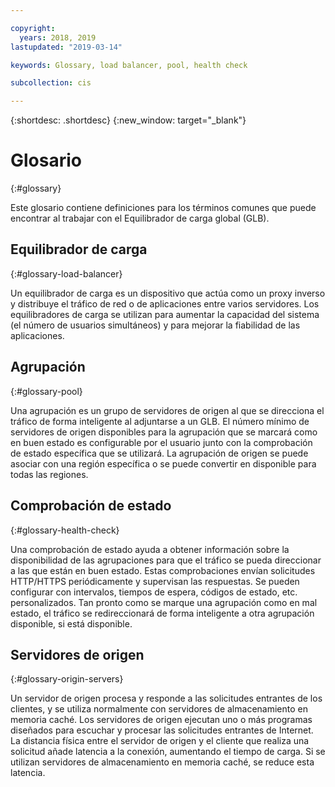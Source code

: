 ```yaml
---

copyright:
  years: 2018, 2019
lastupdated: "2019-03-14"

keywords: Glossary, load balancer, pool, health check

subcollection: cis

---
```


{:shortdesc: .shortdesc}
{:new_window: target="_blank"}


# Glosario
{:#glossary}

Este glosario contiene definiciones para los términos comunes que puede encontrar al trabajar con el Equilibrador de carga global (GLB).

## Equilibrador de carga
{:#glossary-load-balancer}

Un equilibrador de carga es un dispositivo que actúa como un proxy inverso y distribuye el tráfico de red o de aplicaciones entre varios servidores. Los equilibradores de carga se utilizan para aumentar la capacidad del sistema (el número de usuarios simultáneos) y para mejorar la fiabilidad de las aplicaciones.

## Agrupación
{:#glossary-pool}

Una agrupación es un grupo de servidores de origen al que se direcciona el tráfico de forma inteligente al adjuntarse a un GLB. El número mínimo de servidores de origen disponibles para la agrupación que se marcará como en buen estado es configurable por el usuario junto con la comprobación de estado específica que se utilizará. La agrupación de origen se puede asociar con una región específica o se puede convertir en disponible para todas las regiones.

## Comprobación de estado
{:#glossary-health-check}

Una comprobación de estado ayuda a obtener información sobre la disponibilidad de las agrupaciones para que el tráfico se pueda direccionar a las que están en buen estado. Estas comprobaciones envían solicitudes HTTP/HTTPS periódicamente y supervisan las respuestas. Se pueden configurar con intervalos, tiempos de espera, códigos de estado, etc. personalizados. Tan pronto como se marque una agrupación como en mal estado, el tráfico se redireccionará de forma inteligente a otra agrupación disponible, si está disponible.

## Servidores de origen
{:#glossary-origin-servers}

Un servidor de origen procesa y responde a las solicitudes entrantes de los clientes, y se utiliza normalmente con servidores de almacenamiento en memoria caché. Los servidores de origen ejecutan uno o más programas diseñados para escuchar y procesar las solicitudes entrantes de Internet. La distancia física entre el servidor de origen y el cliente que realiza una solicitud añade latencia a la conexión, aumentando el tiempo de carga. Si se utilizan servidores de almacenamiento en memoria caché, se reduce esta latencia.


